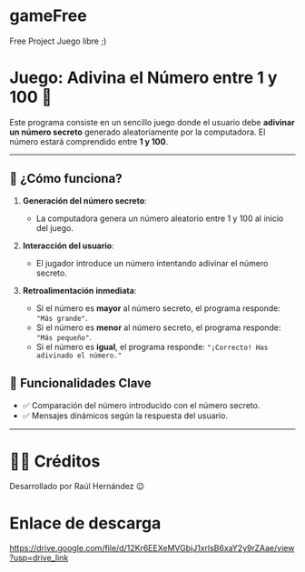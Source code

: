 # gameFree
Free Project Juego libre ;)

# Juego: Adivina el Número entre 1 y 100 🎯

Este programa consiste en un sencillo juego donde el usuario debe **adivinar un número secreto** generado aleatoriamente por la computadora. El número estará comprendido entre **1 y 100**.

---

## 🧠 ¿Cómo funciona?

1. **Generación del número secreto**:
   - La computadora genera un número aleatorio entre 1 y 100 al inicio del juego.

2. **Interacción del usuario**:
   - El jugador introduce un número intentando adivinar el número secreto.

3. **Retroalimentación inmediata**:
   - Si el número es **mayor** al número secreto, el programa responde: `"Más grande"`.
   - Si el número es **menor** al número secreto, el programa responde: `"Más pequeño"`.
   - Si el número es **igual**, el programa responde: `"¡Correcto! Has adivinado el número."`

## 🧪 Funcionalidades Clave

- ✅ Comparación del número introducido con el número secreto.
- ✅ Mensajes dinámicos según la respuesta del usuario.

---

# 🧑‍💻 Créditos

Desarrollado por Raúl Hernández 😉

# Enlace de descarga
https://drive.google.com/file/d/12Kr6EEXeMVGbjJ1xrlsB6xaY2y9rZAae/view?usp=drive_link 
